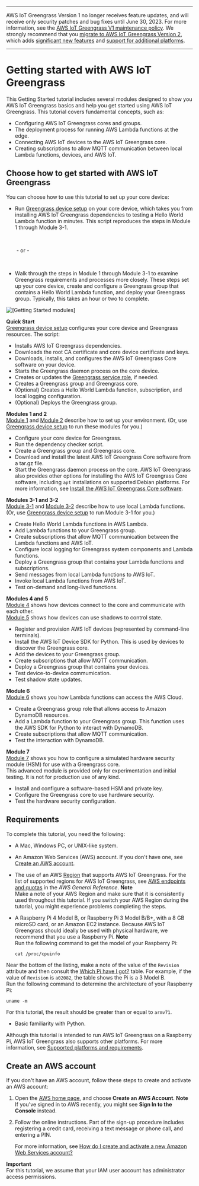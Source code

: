 --------

AWS IoT Greengrass Version 1 no longer receives feature updates, and will receive only security patches and bug fixes until June 30, 2023\. For more information, see the [AWS IoT Greengrass V1 maintenance policy](https://docs.aws.amazon.com/greengrass/v1/developerguide/maintenance-policy.html)\. We strongly recommend that you [migrate to AWS IoT Greengrass Version 2](https://docs.aws.amazon.com/greengrass/v2/developerguide/move-from-v1.html), which adds [significant new features](https://docs.aws.amazon.com/greengrass/v2/developerguide/greengrass-v2-whats-new.html) and [support for additional platforms](https://docs.aws.amazon.com/greengrass/v2/developerguide/operating-system-feature-support-matrix.html)\.

--------

# Getting started with AWS IoT Greengrass<a name="gg-gs"></a>

This Getting Started tutorial includes several modules designed to show you AWS IoT Greengrass basics and help you get started using AWS IoT Greengrass\. This tutorial covers fundamental concepts, such as:
+ Configuring AWS IoT Greengrass cores and groups\.
+ The deployment process for running AWS Lambda functions at the edge\.
+ Connecting AWS IoT devices to the AWS IoT Greengrass core\.
+ Creating subscriptions to allow MQTT communication between local Lambda functions, devices, and AWS IoT\.

## Choose how to get started with AWS IoT Greengrass<a name="gg-getting-started"></a>

You can choose how to use this tutorial to set up your core device:
+ Run [Greengrass device setup](quick-start.md) on your core device, which takes you from installing AWS IoT Greengrass dependencies to testing a Hello World Lambda function in minutes\. This script reproduces the steps in Module 1 through Module 3\-1\.

   

   \- or \-

   
+ Walk through the steps in Module 1 through Module 3\-1 to examine Greengrass requirements and processes more closely\. These steps set up your core device, create and configure a Greengrass group that contains a Hello World Lambda function, and deploy your Greengrass group\. Typically, this takes an hour or two to complete\.

![\[Getting Started modules\]](http://docs.aws.amazon.com/greengrass/v1/developerguide/images/getting-started-modules.png)

**Quick Start**  
[Greengrass device setup](quick-start.md) configures your core device and Greengrass resources\. The script:  
+ Installs AWS IoT Greengrass dependencies\.
+ Downloads the root CA certificate and core device certificate and keys\.
+ Downloads, installs, and configures the AWS IoT Greengrass Core software on your device\.
+ Starts the Greengrass daemon process on the core device\.
+ Creates or updates the [Greengrass service role](service-role.md), if needed\.
+ Creates a Greengrass group and Greengrass core\.
+ \(Optional\) Creates a Hello World Lambda function, subscription, and local logging configuration\.
+ \(Optional\) Deploys the Greengrass group\.

**Modules 1 and 2**  
[Module 1](module1.md) and [Module 2](module2.md) describe how to set up your environment\. \(Or, use [Greengrass device setup](quick-start.md) to run these modules for you\.\)  
+ Configure your core device for Greengrass\.
+ Run the dependency checker script\.
+ Create a Greengrass group and Greengrass core\.
+ Download and install the latest AWS IoT Greengrass Core software from a tar\.gz file\.
+ Start the Greengrass daemon process on the core\.
AWS IoT Greengrass also provides other options for installing the AWS IoT Greengrass Core software, including `apt` installations on supported Debian platforms\. For more information, see [Install the AWS IoT Greengrass Core software](install-ggc.md)\.

**Modules 3\-1 and 3\-2**  
[Module 3\-1](module3-I.md) and [Module 3\-2](module3-II.md) describe how to use local Lambda functions\. \(Or, use [Greengrass device setup](quick-start.md) to run Module 3\-1 for you\.\)  
+ Create Hello World Lambda functions in AWS Lambda\.
+ Add Lambda functions to your Greengrass group\.
+ Create subscriptions that allow MQTT communication between the Lambda functions and AWS IoT\.
+ Configure local logging for Greengrass system components and Lambda functions\.
+ Deploy a Greengrass group that contains your Lambda functions and subscriptions\.
+ Send messages from local Lambda functions to AWS IoT\.
+ Invoke local Lambda functions from AWS IoT\.
+ Test on\-demand and long\-lived functions\.

**Modules 4 and 5**  
[Module 4](module4.md) shows how devices connect to the core and communicate with each other\.  
[Module 5](module5.md) shows how devices can use shadows to control state\.  
+ Register and provision AWS IoT devices \(represented by command\-line terminals\)\.
+ Install the AWS IoT Device SDK for Python\. This is used by devices to discover the Greengrass core\.
+ Add the devices to your Greengrass group\.
+ Create subscriptions that allow MQTT communication\.
+ Deploy a Greengrass group that contains your devices\.
+ Test device\-to\-device commumication\.
+ Test shadow state updates\.

**Module 6**  
[Module 6](module6.md) shows you how Lambda functions can access the AWS Cloud\.  
+ Create a Greengrass group role that allows access to Amazon DynamoDB resources\.
+ Add a Lambda function to your Greengrass group\. This function uses the AWS SDK for Python to interact with DynamoDB\.
+ Create subscriptions that allow MQTT communication\.
+ Test the interaction with DynamoDB\.

**Module 7**  
[Module 7](console-mod7.md) shows you how to configure a simulated hardware security module \(HSM\) for use with a Greengrass core\.  
This advanced module is provided only for experimentation and initial testing\. It is not for production use of any kind\.
+ Install and configure a software\-based HSM and private key\.
+ Configure the Greengrass core to use hardware security\.
+ Test the hardware security configuration\.

## Requirements<a name="gg-requirements"></a>

To complete this tutorial, you need the following:
+ A Mac, Windows PC, or UNIX\-like system\.
+ An Amazon Web Services \(AWS\) account\. If you don't have one, see [Create an AWS account](#create-aws-account)\.
+ The use of an AWS [Region](https://en.wikipedia.org/wiki/Amazon_Web_Services#Availability_and_topology) that supports AWS IoT Greengrass\. For the list of supported regions for AWS IoT Greengrass, see [AWS endpoints and quotas](https://docs.aws.amazon.com/general/latest/gr/greengrass.html) in the *AWS General Reference*\.
**Note**  
Make a note of your AWS Region and make sure that it is consistently used throughout this tutorial\. If you switch your AWS Region during the tutorial, you might experience problems completing the steps\.
+ A Raspberry Pi 4 Model B, or Raspberry Pi 3 Model B/B\+, with a 8 GB microSD card, or an Amazon EC2 instance\. Because AWS IoT Greengrass should ideally be used with physical hardware, we recommend that you use a Raspberry Pi\.
**Note**  
Run the following command to get the model of your Raspberry Pi:  

  ```
  cat /proc/cpuinfo
  ```
Near the bottom of the listing, make a note of the value of the `Revision` attribute and then consult the [Which Pi have I got?](https://elinux.org/RPi_HardwareHistory#Which_Pi_have_I_got.3F) table\. For example, if the value of `Revision` is `a02082`, the table shows the Pi is a 3 Model B\.   
Run the following command to determine the architecture of your Raspberry Pi:  

  ```
  uname -m
  ```
For this tutorial, the result should be greater than or equal to `armv71`\.
+ Basic familiarity with Python\.

Although this tutorial is intended to run AWS IoT Greengrass on a Raspberry Pi, AWS IoT Greengrass also supports other platforms\. For more information, see [Supported platforms and requirements](what-is-gg.md#gg-platforms)\.

## Create an AWS account<a name="create-aws-account"></a>

If you don't have an AWS account, follow these steps to create and activate an AWS account:<a name="create-aws-account-steps"></a>

1. Open the [AWS home page](https://aws.amazon.com/), and choose **Create an AWS Account**\.
**Note**  
If you've signed in to AWS recently, you might see **Sign In to the Console** instead\.

1. Follow the online instructions\. Part of the sign\-up procedure includes registering a credit card, receiving a text message or phone call, and entering a PIN\.

   For more information, see [How do I create and activate a new Amazon Web Services account?](http://aws.amazon.com/premiumsupport/knowledge-center/create-and-activate-aws-account/)

**Important**  
For this tutorial, we assume that your IAM user account has administrator access permissions\.